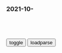 ### 2021-10-　

```note
```

<table id="tbc" style="white-space:pre-wrap">
</table>
<button onclick="toggleb()">toggle</button>
<button onclick="loadparse()">loadparse</button>
<br>
<!-- 🌸<br>🍅-　-🍑<hr>🍀 --> <textarea rows="30" cols="100" style="display: none" id="tar">

脑残儿童欢乐多，前提得是真脑残。
否则，
每一个违心的假笑，灵魂就丢失一点点。
每一次虚幻的快感，失落就增加一个钟。

2021/11/18
诉诸暴力，跟渣男中门对狙。
杀敌八百，自损一万二。

诉诸暴力机关，除非去意已决或面临危险。
否则报井之后，你怎么面对渣男？

诉诸暴力威胁，找俩古惑仔恐吓渣男。
你晚上回家，渣男跟一屋子古惑仔喝酒等你。

2021/11/10
需努力
九州疆土尽膻腥，郑王抗清未成功。
恨无齐桓罗斯福，百里江山留大明。

2021/11/4

懒分两面，肉体精神。
身懒而笨，脑懒而傻。
笨而不会，傻而不学。
不会而错，不学不改。
长年循环，情绪累积。
暴戾易怒，精神意淫。
越错越横，狂犬发病。
越错越怂，阿Q养成。

2021年10月28日
杀敌高达八百多，自损不到一万二。
一千步笑五十步，人至至贱则无敌。

如何看待国外媒体“一千步笑五十步”的行为_百度知道
https://zhidao.baidu.com/question/567694021107328604.html

2021/10/28 下午2:57:43

没有坏，只有蠢。
你说某人狠坏，他八成还很得意。
但你说某人不坏，就是蠢而已。
你可怜他，他还恨你。
蠢吧，Double kill。

拉洋片解
不到黄河心不死，不见棺材不落泪，
明知是死胡同，一条道跑到黑。
本质上是智力上的懒惰，拒绝判断，放弃思考。
身体上懒惰，糊弄，放任事态恶化，
叠加智力懒惰，不闻不问，自欺欺人。
再叠加身体懒惰，捂耳堵嘴，埋头逃避。
直到不可收拾。

一个报徒，为了摆脱自己的道德困境，
天天指着，另一个曾经一起当小偷的同伙，
破口大骂其是杀人犯。

在80年代,魏淑芬姑娘肯和《懒汉相亲》的重要条件是家里有大彩电。
http://5b0988e595225.cdn.sohucs.com/images/20180726/b1feb31cc35c4d83b8aa036631cbb32d.jpeg

小偷、b徒、杀人犯“三q分立”_腾讯新闻
https://new.qq.com/omn/20210111/20210111A03OSN00.html

十四万人齐解甲，更无一个是男儿。
万乘之锅伐万乘，人力不至五旬举。
岂有他哉避水火，敏若大旱望云霓。
齐强广地无仁郑，是动天下之兵来。
商女不知亡锅恨，箪食壶浆迎王师。
咨女殷商鉴不远，灭秦者秦非天下。

s联解体时，为何400多万s联j队竟无一人是男儿?_网易订阅
https://www.163.com/dy/article/EN8NT8VA05374WF0.html

h旗文稿：s联解体前sg基层“男儿为何不抗争”
https://www.guancha.cn/politics/2015_10_27_339015_s.shtml

2021/10/19 下午5:21:02

<font size="2"><b>
帝国的黄昏，勃列日涅夫执z18年是如何毁掉苏联的？</b></font><br>
https://mbd.baidu.com/newspage/data/landingsuper?context=%7B%22nid%22%3A%22news_8954806224033510961%22%7D&n_type=-1&p_from=-1

勃列日涅夫
将苏联逐步带入死胡同，经济发展停滞，体z陷于僵硬，g僚主义盛行。
当rm无法忍受这种z度时，墓也就挖好了，何时下葬是时间问题，谁来埋葬这个帝国也不过是历史的偶然。

<font size="1" style="color:#DCDCDC"><b>2022/2/7 下午5:06:29</b></font><br>

<font size="2"><b>
荣宝斋：大清g亡额爷落魄，刘佩琦竟不嫌弃，还请他吃灶膛子鸡,影视,历史片,好看视频</b></font><br>
https://haokan.baidu.com/v?vid=8994808219975346369&sfrom=baidu-feed

没想到，咱们的大清g怎么说完它就完了呢？

<font size="1" style="color:#DCDCDC"><b>2022/2/7 下午5:17:20</b></font><br>

<font size="2"><b>
读书 |1991年，一场试图拯救苏联的未遂z变</b></font><br>
https://wenhui.whb.cn/third/baidu/202112/13/438748.html

e罗斯人可以原谅l袖的邪恶，但永远不能容忍他们的软弱和怯懦。当紧急状态委员会成员作为被鄙视的对象出现在rm面前时，他们的失败就不可避免了。人们不会跟随他们，他们也没有强迫人们那样做的意志和手段。

关于8月19日进攻白宫的报告已被证明是假的，但军队仍然包围着这栋建筑，随时有可能轻而易举攻下它，

亚佐夫尽力辗转劝说军队指挥g进攻白宫。而有些人，如空军司令叶夫根尼·沙波什尼科夫将军和空降兵司令帕维尔·格拉乔夫将军则断然拒绝了，沙波什尼科夫甚至威胁说如果有人进攻白宫，他就炮轰克里姆林宫。

亚历山大·列别德少将从m斯科南部的图拉调兵过来，但他马上告诉叶利钦他不会进攻白宫，他手下的一些士兵甚至一度加入叶利钦的队伍来保卫白宫。

极具威慑力的克格勃精英特种部队阿尔法小组也不准备向同胞开火。当得知三名副指挥g中有两名反对动用武力逮捕叶利钦时，他们拒绝执行命令。
除此之外，打击立陶宛“叛军”是一回事，进攻一个m选的e罗斯z府却是另一回事。就连克格勃精英也不想参与一场内战。

<font size="1" style="color:#DCDCDC"><b>2021/12/14 上午11:25:44</b></font><br>

<font size="2"><b>
老爸：客人点鱼却不吃，三大厨都尝不出问题，老师傅一口尝出来,影视,伦理片,好看视频</b></font><br>
https://haokan.baidu.com/v?vid=7643572371211604893&sfrom=baidu-feed

哪道菜客人不喜欢吃的，都亲自尝一尝。

<font size="1" style="color:#DCDCDC"><b>2021/12/14 上午11:33:46</b></font><br>

涅克拉索夫说：对足锅来说，没有比一切都满意的艾锅者更可怕的敌人了。

重锅人说宁死也不动脑，
宁死也不做事，宁死也不面对。
不用怀疑，她是认真的。
2021年10月17日

圣哥传∞
难人没有一个好东西，家暴只有0次和无数次。
只会用夏半身思考的动物，出轨只有0次和无数次。
一说到自己的问题，下辈子我再好好过。
难陀？！ふざけるな！
只是我想告诉你，摆烂只有0和无数次。

下辈子我再好好过_百度百科
https://baike.baidu.com/item/%E4%B8%8B%E8%BE%88%E5%AD%90%E6%88%91%E5%86%8D%E5%A5%BD%E5%A5%BD%E8%BF%87

2021/10/19 上午10:43:53

卫青不败由天幸，天幸卫青负子夫。
燕然未勒归无计，岂有霍光甚董曹。

天何言哉
上帝不掷骰子。
他只是定义了底层法则。
乃是人类创造了骰子，乃是人类定义了骰子的面数。
乃是人类定义了骰子的个数，乃是人类定义了骰子的玩法。
骰子的运动轨迹，必遵循人类所发现的牛顿定律。
骰子某一面朝上的概率必遵循底层法则。
上帝成全了人类掷骰子的可能性。
上帝成全了骰子被创造的可能性。
上帝许可了基于底层法则的一切。
上帝许可了人类自由创造的权能。
God Is In His Heaven,All Rights With the World.
人类却既不创造，也不自由。
如同动物既不自由，也不创造。

麦琪的礼物
秃子做梦也想不到，跟兔子斗了一辈子，
秃子秃孙们却为了小浅钱，把停车位卖给兔子。
兔子做梦也想不到，跟秃子斗了一辈子，
兔子兔孙们却为了小浅钱，在乌托邦复币秃子。
想想作者临死前说过的话吧，人之所以异于禽兽者几希啊亲。

<font size="2"><b>
如果我们做一个大胆的假设……今天的zg会是什么样？</b></font><br>
https://m.thepaper.cn/baijiahao_3812914

从z治上说，zg由于很大，它的体z延续蒋介石统治方式的概率很高。其实亚洲多数gj在很长时间里也是那种体z，印尼的苏哈托、菲律宾的马科斯、韩g的朴正熙，他们的身上都有蒋介石的影子。

<font size="1" style="color:#DCDCDC"><b>2022/2/4 下午8:54:42</b></font><br>

秦俗多禁忌，谏以为诽谤。
忠言身戮没，吏持禄取容。
言马以阿顺，谩欺不闻过。
青衿困泥涂，千载少直臣。

千人之诺诺，不如一士谔。
武王谔以昌，殷纣墨以亡。
若无殿龙舟，禹功不较多。

取之尽锱铢，用之如泥沙。
仅存富大夫，亡锅富筐箧。
上溢而下漏，不可以守战。
上慢而残下，视其死不救。
取之燕皿悦，五旬而举之。

矜人臣以能，高天下以声。
立私全诈力，因阴中以法。
不威不伐恶，不笃不虚亡。
距之不得留，残虐以促期。

出后车十数，从车载甲多。
持矛操戟趋，不具固不出。

鄙夫与事君，患失无不至。
头颈谁当斫，同怨何一人。
虽居形便锅，足下言弗许。
哀之而不鉴，而复哀后人。

</textarea> <!-- 🍀<br>🍑-　-🍅<hr>🌸 -->

```tip
```

<script src="https://cdn.jsdelivr.net/npm/jquery@3.5.1/dist/jquery.min.js"></script>

<link rel="stylesheet" href="https://cdn.jsdelivr.net/gh/fancyapps/fancybox@3.5.7/dist/jquery.fancybox.min.css" />
<script src="https://cdn.jsdelivr.net/gh/fancyapps/fancybox@3.5.7/dist/jquery.fancybox.min.js"></script>

<script type="text/javascript">

var __urlRegex = /(\b(https?|ftp|file):\/\/[-A-Z0-9+&@#\/%?=~_|!:,.;]*[-A-Z0-9+&@#\/%=~_|])/ig;
var __imgRegex = /\.(?:jpe?g|gif|png)$/i;

loadparse();

function parseURL($string){

    var exp = __urlRegex;
    return $string.replace(exp,function(match){
            __imgRegex.lastIndex=0;
            if(__imgRegex.test(match)){
                return '<a data-fancybox="gallery" href="' + match.replace("/p=700", "")
                 + '"><img src="' + match.replace("/p=700", "/p=160x200")+'" width="64"></a>';
            }
            else{
                return '<a href="' + match + '" target="_blank">' + match + '</a>';
            }
        }
    );
}

function loadparse() {
  tbc.innerHTML = parseURL(tar.value);
}

function toggleb() {
  var x = document.getElementById("tar");
  if (x.style.display === "none") {
    x.style.display = "";
  } else {
    x.style.display = "none";
  }
}

</script>
